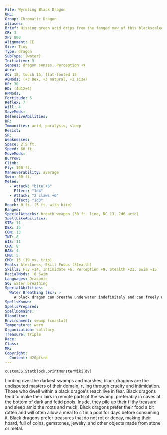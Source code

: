 ```yaml
---
File: Wyrmling Black Dragon
URL: 
Group: Chromatic Dragon
aliases: 
Brief: Hissing green acid drips from the fanged maw of this blackscaled, horned dragon.
CR: 3
XP: 800
Alignment: CE
Size: Tiny
Type: dragon
SubType: (water)
Initiative: 3
Senses: dragon senses; Perception +9
Aura: 
AC: 18, touch 15, flat-footed 15
ACMods: (+3 Dex, +3 natural, +2 size)
HP: 30
HD: (4d12+4)
HPMods: 
Fortitude: 5
Reflex: 7
Will: 4
SaveMods: 
DefensiveAbilities: 
DR: 
Immunities: acid, paralysis, sleep
Resist: 
SR: 
Weaknesses: 
Space: 2.5 ft.
Speed: 60 ft.
MoveMods: 
Burrow: 
Climb: 
Fly: 100 ft.
Maneuverability: average
Swim: 60 ft.
Melee: 
  - Attack: "bite +6"
    Effect: "1d4"
  - Attack: "2 claws +6"
    Effect: "1d3"
Reach: 0 ft. (5 ft. with bite)
Ranged: 
SpecialAttacks: breath weapon (30 ft. line, DC 13, 2d6 acid)
SpellLikeAbilities: 
STR: 11
DEX: 16
CON: 13
INT: 8
WIS: 11
CHA: 8
BAB: 4
CMB: 5
CMD: 15 (19 vs. trip)
Feats: Alertness, Skill Focus (Stealth)
Skills: Fly +14, Intimidate +6, Perception +9, Stealth +21, Swim +15
RacialMods: +8 Swim
Languages: Draconic
SQ: water breathing
SpecialAbilities:
  Water Breathing (Ex): >
    A black dragon can breathe underwater indefinitely and can freely use its breath weapon, spells, and other abilities while submerged.
SpellsKnown: 
SpellsPrepared: 
SpellDomains: 
Bloodline: 
Environment: swamp (coastal)
Temperature: warm
Organization: solitary
Treasure: triple
Race: 
Class: 
MR: 
Copyright:
  Content: d20pfsrd
---
```

```dataviewjs
customJS.Statblock.printMonsterWiki(dv)
```
Lording over the darkest swamps and marshes, black dragons are the undisputed masters of their domain, ruling through cruelty and intimidation. Those who dwell within a black dragon's reach live in fear. Black dragons tend to make their lairs in remote parts of the swamp, preferably in caves at the bottom of dark and fetid pools. Inside, they pile up their filthy treasure and sleep amid the roots and muck. Black dragons prefer their food a bit rotten and will often allow a meal to sit in a pool for days before consuming it. Black dragons prefer treasures that do not rot or decay, making their hoard, full of coins, gemstones, jewelry, and other objects made from stone or metal.
